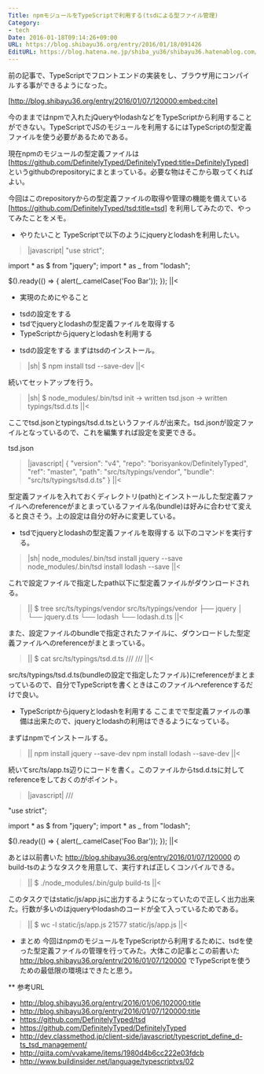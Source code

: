 ```yaml
---
Title: npmモジュールをTypeScriptで利用する(tsdによる型ファイル管理)
Category:
- tech
Date: 2016-01-18T09:14:26+09:00
URL: https://blog.shibayu36.org/entry/2016/01/18/091426
EditURL: https://blog.hatena.ne.jp/shiba_yu36/shibayu36.hatenablog.com/atom/entry/6653586347152968240
---
```


前の記事で、TypeScriptでフロントエンドの実装をし、ブラウザ用にコンパイルする事ができるようになった。

[http://blog.shibayu36.org/entry/2016/01/07/120000:embed:cite]

今のままではnpmで入れたjQueryやlodashなどをTypeScriptから利用することができない。TypeScriptでJSのモジュールを利用するにはTypeScriptの型定義ファイルを使う必要があるためである。

現在npmのモジュールの型定義ファイルは[https://github.com/DefinitelyTyped/DefinitelyTyped:title=DefinitelyTyped] というgithubのrepositoryにまとまっている。必要な物はそこから取ってくればよい。


今回はこのrepositoryからの型定義ファイルの取得や管理の機能を備えている[https://github.com/DefinitelyTyped/tsd:title=tsd] を利用してみたので、やってみたことをメモ。

* やりたいこと
TypeScriptで以下のようにjqueryとlodashを利用したい。

>|javascript|
"use strict";

import * as $ from "jquery";
import * as _ from "lodash";

$().ready(() => {
    alert(_.camelCase('Foo Bar'));
});
||<

* 実現のためにやること
- tsdの設定をする
- tsdでjqueryとlodashの型定義ファイルを取得する
- TypeScriptからjqueryとlodashを利用する

* tsdの設定をする
まずはtsdのインストール。

>|sh|
$ npm install tsd --save-dev
||<


続いてセットアップを行う。
>|sh|
$ node_modules/.bin/tsd init
-> written tsd.json
-> written typings/tsd.d.ts
||<


ここでtsd.jsonとtypings/tsd.d.tsというファイルが出来た。tsd.jsonが設定ファイルとなっているので、これを編集すれば設定を変更できる。

tsd.json
>|javascript|
{
  "version": "v4",
  "repo": "borisyankov/DefinitelyTyped",
  "ref": "master",
  "path": "src/ts/typings/vendor",
  "bundle": "src/ts/typings/tsd.d.ts"
}
||<

型定義ファイルを入れておくディレクトリ(path)とインストールした型定義ファイルへのreferenceがまとまっているファイル名(bundle)は好みに合わせて変えると良さそう。上の設定は自分の好みに変更している。


* tsdでjqueryとlodashの型定義ファイルを取得する
以下のコマンドを実行する。
>|sh|
node_modules/.bin/tsd install jquery --save
node_modules/.bin/tsd install lodash --save
||<

これで設定ファイルで指定したpath以下に型定義ファイルがダウンロードされる。
>||
$ tree src/ts/typings/vendor
src/ts/typings/vendor
├── jquery
│   └── jquery.d.ts
└── lodash
    └── lodash.d.ts
||<

また、設定ファイルのbundleで指定されたファイルに、ダウンロードした型定義ファイルへのreferenceがまとまっている。
>||
$ cat src/ts/typings/tsd.d.ts
/// <reference path="vendor/jquery/jquery.d.ts" />
/// <reference path="vendor/lodash/lodash.d.ts" />
||<

src/ts/typings/tsd.d.ts(bundleの設定で指定したファイル)にreferenceがまとまっているので、自分でTypeScriptを書くときはこのファイルへreferenceするだけで良い。

* TypeScriptからjqueryとlodashを利用する
ここまでで型定義ファイルの準備は出来たので、jqueryとlodashの利用はできるようになっている。

まずはnpmでインストールする。
>||
npm install jquery --save-dev
npm install lodash --save-dev
||<


続いてsrc/ts/app.ts辺りにコードを書く。このファイルからtsd.d.tsに対してreferenceをしておくのがポイント。
>|javascript|
/// <reference path="./typings/tsd.d.ts" />

"use strict";

import * as $ from "jquery";
import * as _ from "lodash";

$().ready(() => {
    alert(_.camelCase('Foo Bar'));
});
||<


あとは以前書いた http://blog.shibayu36.org/entry/2016/01/07/120000 のbuild-tsのようなタスクを用意して、実行すれば正しくコンパイルできる。
>||
$ ./node_modules/.bin/gulp build-ts
||<

このタスクではstatic/js/app.jsに出力するようになっていたので正しく出力出来た。行数が多いのはjqueryやlodashのコードが全て入っているためである。
>||
$ wc -l static/js/app.js
   21577 static/js/app.js
||<

* まとめ
今回はnpmのモジュールをTypeScriptから利用するために、tsdを使った型定義ファイルの管理を行ってみた。大体この記事とこの前書いた http://blog.shibayu36.org/entry/2016/01/07/120000 でTypeScriptを使うための最低限の環境はできたと思う。

** 参考URL
- http://blog.shibayu36.org/entry/2016/01/06/102000:title
- http://blog.shibayu36.org/entry/2016/01/07/120000:title
- https://github.com/DefinitelyTyped/tsd
- https://github.com/DefinitelyTyped/DefinitelyTyped
- http://dev.classmethod.jp/client-side/javascript/typescript_define_d-ts_tsd_management/
- http://qiita.com/vvakame/items/1980d4b6cc222e03fdcb
- http://www.buildinsider.net/language/typescriptvs/02
